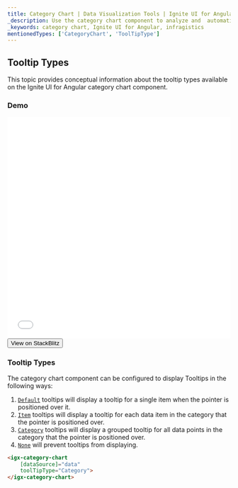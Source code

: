 ```yaml
---
title: Category Chart | Data Visualization Tools | Ignite UI for Angular | Tooltip Types | Infragistics
_description: Use the category chart component to analyze and  automatically choose the best chart type to represent data. Learn about our chart types for visualization.
_keywords: category chart, Ignite UI for Angular, infragistics
mentionedTypes: ['CategoryChart', 'ToolTipType']
---
```


## Tooltip Types

This topic provides conceptual information about the tooltip types available on the Ignite UI for Angular category chart component.

### Demo

<div class="sample-container loading" style="height: 500px">
    <iframe id="category-chart-tooltip-types-iframe" src='{environment:dvDemosBaseUrl}/charts/category-chart-tooltip-types' width="100%" height="100%" seamless frameBorder="0" onload="onSampleIframeContentLoaded(this);"></iframe>
</div>
<div>
    <button data-localize="stackblitz" class="stackblitz-btn"   data-iframe-id="category-chart-tooltip-types-iframe" data-demos-base-url="{environment:dvDemosBaseUrl}">View on StackBlitz
    </button>
</div>
<div class="divider--half"></div>

### Tooltip Types

The category chart component can be configured to display Tooltips in the following ways:

1.  [`Default`]({environment:dvApiBaseUrl}/products/ignite-ui-angular/api/docs/typescript/latest/enums/tooltiptype.html#default) tooltips will display a tooltip for a single item when the pointer is positioned over it.
2.  [`Item`]({environment:dvApiBaseUrl}/products/ignite-ui-angular/api/docs/typescript/latest/enums/tooltiptype.html#item) tooltips will display a tooltip for each data item in the category that the pointer is positioned over.
3.  [`Category`]({environment:dvApiBaseUrl}/products/ignite-ui-angular/api/docs/typescript/latest/enums/tooltiptype.html#category) tooltips will display a grouped tooltip for all data points in the category that the pointer is positioned over.
4.  [`None`]({environment:dvApiBaseUrl}/products/ignite-ui-angular/api/docs/typescript/latest/enums/tooltiptype.html#none) will prevent tooltips from displaying.

```html
<igx-category-chart
    [dataSource]="data"
    toolTipType="Category">
</igx-category-chart>
```

